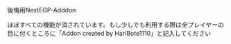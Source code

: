 後悔用NextEGP-Adddon


ほぼすべての機能が消されています。もし少しでも利用する際は全プレイヤーの目に付くところに「Addon created by HariBote1110」と記入してください
